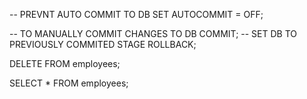 -- PREVNT AUTO COMMIT TO DB
SET AUTOCOMMIT = OFF;

-- TO MANUALLY COMMIT CHANGES TO DB
COMMIT;
-- SET DB TO PREVIOUSLY COMMITED STAGE
ROLLBACK;

DELETE FROM employees;

SELECT * FROM employees;
